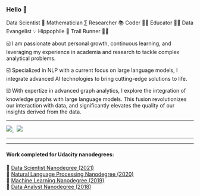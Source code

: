 ### Hello :wave:

Data Scientist 🤖 Mathematician ∑ Researcher 📚 Coder 👨‍💻 Educator 👩‍🏫  Data Evangelist 💡 Hippophile 🐴 Trail Runner 🏃‍♂️

☑️  I am passionate about personal growth, continuous learning, and leveraging my experience in academia and research to tackle complex analytical problems. 

☑️  Specialized in NLP with a current focus on large language models, I integrate advanced AI technologies to bring cutting-edge solutions to life.

☑️  With expertize in advanced graph analytics, I explore the integration of knowledge graphs with large language models. This fusion revolutionizes our interaction with data, and significantly elevates the quality of our insights derived from the data.

*** 
 
 <a href="https://www.linkedin.com/in/silviaeonofrei/">
 <img src="https://img.shields.io/badge/LinkedIn-0077B5?style=for-the-badge&logo=linkedin&logoColor=white" /> </a>  &nbsp; 
 <a href="https://medium.com/@silviaonofrei">
 <img src="https://img.shields.io/badge/Medium-12100E?style=for-the-badge&logo=medium&logoColor=white" /> </a>

***

<!-- ![Silvia's GitHub stats](https://github-readme-stats.vercel.app/api?username=SolanaO&count_private=true&show_icons=true&theme=tokyonight)
-->
  
  
***
 
#### Work completed for Udacity nanodegrees:    
   🔹 [Data Scientist Nanodegree (2021)](https://solanao.github.io/Elements_of_Data_Science/)  
   🔹 [Natural Language Processing Nanodegree (2020)](https://solanao.github.io/Elements_of_NLP/)   
   🔹 [Machine Learning Nanodegree (2019)](https://solanao.github.io/Elements_of_Machine_Learning/)   
   🔹 [Data Analyst Nanodegree (2018)](https://solanao.github.io/Exploratory_Data_Analysis/)


<!--
**SolanaO/SolanaO** is a ✨ _special_ ✨ repository because its `README.md` (this file) appears on your GitHub profile.

#### I’m currently working on:
   🔸 [Topic modelling with Bert on a collection of blogs](https://github.com/SolanaO/Medium_Dataset)  
   🔸 [Recommenders on a corpus of short texts](https://github.com/SolanaO/Recommendation_Systems)
  
#### Most recent projects:
🔹 [Topic Modelling with Healthcare Spark NLP](https://github.com/SolanaO/SparkNLP_Study)  
🔹 [Customer Churn Prediction](https://github.com/SolanaO/Customer_Churn_Prediction)   

Here are some ideas to get you started:

- 🔭 I’m currently working on ...
- 🌱 I’m currently learning ...
- 👯 I’m looking to collaborate on ...
- 🤔 I’m looking for help with ...
- 💬 Ask me about ...
- 📫 How to reach me: ...
- 😄 Pronouns: ...
- ⚡ Fun fact: ...

#### Personal blog - under construction
  🔸[Cybernated Stories](https://solanao.github.io/cybernated_stories/) - longer stories of data science and math 

-->
 



